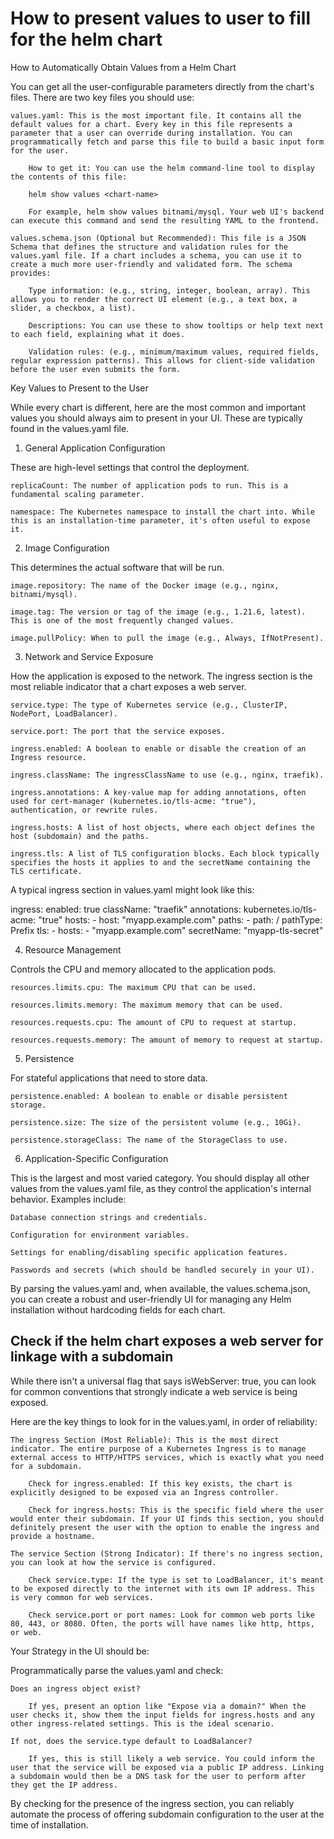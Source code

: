 # How to present values to user to fill for the helm chart
How to Automatically Obtain Values from a Helm Chart

You can get all the user-configurable parameters directly from the chart's files. There are two key files you should use:

    values.yaml: This is the most important file. It contains all the default values for a chart. Every key in this file represents a parameter that a user can override during installation. You can programmatically fetch and parse this file to build a basic input form for the user.

        How to get it: You can use the helm command-line tool to display the contents of this file:

        helm show values <chart-name>

        For example, helm show values bitnami/mysql. Your web UI's backend can execute this command and send the resulting YAML to the frontend.

    values.schema.json (Optional but Recommended): This file is a JSON Schema that defines the structure and validation rules for the values.yaml file. If a chart includes a schema, you can use it to create a much more user-friendly and validated form. The schema provides:

        Type information: (e.g., string, integer, boolean, array). This allows you to render the correct UI element (e.g., a text box, a slider, a checkbox, a list).

        Descriptions: You can use these to show tooltips or help text next to each field, explaining what it does.

        Validation rules: (e.g., minimum/maximum values, required fields, regular expression patterns). This allows for client-side validation before the user even submits the form.

Key Values to Present to the User

While every chart is different, here are the most common and important values you should always aim to present in your UI. These are typically found in the values.yaml file.
1. General Application Configuration

These are high-level settings that control the deployment.

    replicaCount: The number of application pods to run. This is a fundamental scaling parameter.

    namespace: The Kubernetes namespace to install the chart into. While this is an installation-time parameter, it's often useful to expose it.

2. Image Configuration

This determines the actual software that will be run.

    image.repository: The name of the Docker image (e.g., nginx, bitnami/mysql).

    image.tag: The version or tag of the image (e.g., 1.21.6, latest). This is one of the most frequently changed values.

    image.pullPolicy: When to pull the image (e.g., Always, IfNotPresent).

3. Network and Service Exposure

How the application is exposed to the network. The ingress section is the most reliable indicator that a chart exposes a web server.

    service.type: The type of Kubernetes service (e.g., ClusterIP, NodePort, LoadBalancer).

    service.port: The port that the service exposes.

    ingress.enabled: A boolean to enable or disable the creation of an Ingress resource.

    ingress.className: The ingressClassName to use (e.g., nginx, traefik).

    ingress.annotations: A key-value map for adding annotations, often used for cert-manager (kubernetes.io/tls-acme: "true"), authentication, or rewrite rules.

    ingress.hosts: A list of host objects, where each object defines the host (subdomain) and the paths.

    ingress.tls: A list of TLS configuration blocks. Each block typically specifies the hosts it applies to and the secretName containing the TLS certificate.

A typical ingress section in values.yaml might look like this:

ingress:
  enabled: true
  className: "traefik"
  annotations:
    kubernetes.io/tls-acme: "true"
  hosts:
    - host: "myapp.example.com"
      paths:
        - path: /
          pathType: Prefix
  tls:
    - hosts:
        - "myapp.example.com"
      secretName: "myapp-tls-secret"

4. Resource Management

Controls the CPU and memory allocated to the application pods.

    resources.limits.cpu: The maximum CPU that can be used.

    resources.limits.memory: The maximum memory that can be used.

    resources.requests.cpu: The amount of CPU to request at startup.

    resources.requests.memory: The amount of memory to request at startup.

5. Persistence

For stateful applications that need to store data.

    persistence.enabled: A boolean to enable or disable persistent storage.

    persistence.size: The size of the persistent volume (e.g., 10Gi).

    persistence.storageClass: The name of the StorageClass to use.

6. Application-Specific Configuration

This is the largest and most varied category. You should display all other values from the values.yaml file, as they control the application's internal behavior. Examples include:

    Database connection strings and credentials.

    Configuration for environment variables.

    Settings for enabling/disabling specific application features.

    Passwords and secrets (which should be handled securely in your UI).

By parsing the values.yaml and, when available, the values.schema.json, you can create a robust and user-friendly UI for managing any Helm installation without hardcoding fields for each chart.

## Check if the helm chart exposes a web server for linkage with a subdomain

While there isn't a universal flag that says isWebServer: true, you can look for common conventions that strongly indicate a web service is being exposed.

Here are the key things to look for in the values.yaml, in order of reliability:

    The ingress Section (Most Reliable): This is the most direct indicator. The entire purpose of a Kubernetes Ingress is to manage external access to HTTP/HTTPS services, which is exactly what you need for a subdomain.

        Check for ingress.enabled: If this key exists, the chart is explicitly designed to be exposed via an Ingress controller.

        Check for ingress.hosts: This is the specific field where the user would enter their subdomain. If your UI finds this section, you should definitely present the user with the option to enable the ingress and provide a hostname.

    The service Section (Strong Indicator): If there's no ingress section, you can look at how the service is configured.

        Check service.type: If the type is set to LoadBalancer, it's meant to be exposed directly to the internet with its own IP address. This is very common for web services.

        Check service.port or port names: Look for common web ports like 80, 443, or 8080. Often, the ports will have names like http, https, or web.

Your Strategy in the UI should be:

Programmatically parse the values.yaml and check:

    Does an ingress object exist?

        If yes, present an option like "Expose via a domain?" When the user checks it, show them the input fields for ingress.hosts and any other ingress-related settings. This is the ideal scenario.

    If not, does the service.type default to LoadBalancer?

        If yes, this is still likely a web service. You could inform the user that the service will be exposed via a public IP address. Linking a subdomain would then be a DNS task for the user to perform after they get the IP address.

By checking for the presence of the ingress section, you can reliably automate the process of offering subdomain configuration to the user at the time of installation.